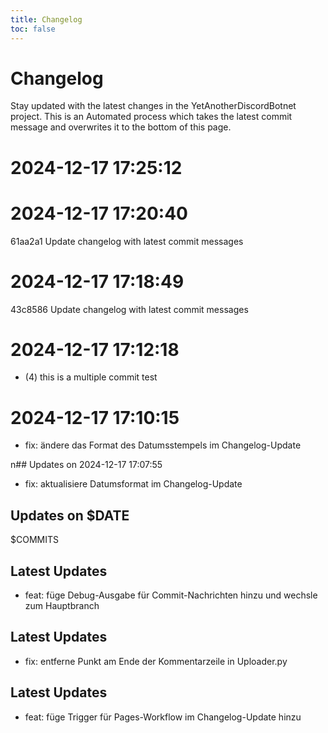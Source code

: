 ```yaml
---
title: Changelog
toc: false
---
```


# Changelog

Stay updated with the latest changes in the YetAnotherDiscordBotnet project.
This is an Automated process which takes the latest commit message and overwrites it to the bottom of this page.

# 2024-12-17 17:25:12



# 2024-12-17 17:20:40

61aa2a1 Update changelog with latest commit messages

# 2024-12-17 17:18:49

43c8586 Update changelog with latest commit messages

# 2024-12-17 17:12:18

- (4) this is a multiple commit test

# 2024-12-17 17:10:15

- fix: ändere das Format des Datumsstempels im Changelog-Update

n## Updates on 2024-12-17 17:07:55

- fix: aktualisiere Datumsformat im Changelog-Update


## Updates on $DATE

$COMMITS

## Latest Updates

- feat: füge Debug-Ausgabe für Commit-Nachrichten hinzu und wechsle zum Hauptbranch

## Latest Updates

- fix: entferne Punkt am Ende der Kommentarzeile in Uploader.py


## Latest Updates

- feat: füge Trigger für Pages-Workflow im Changelog-Update hinzu

